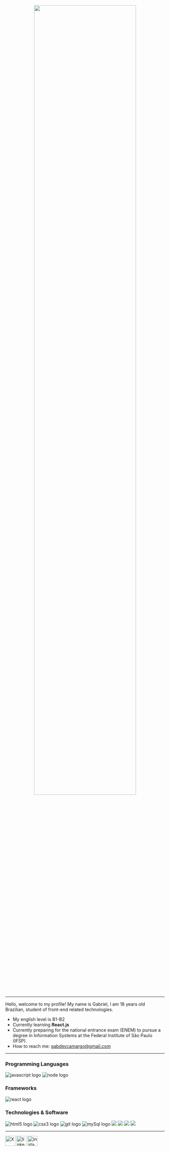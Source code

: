 

<div align="center">
<img src="https://etc.usf.edu/clipart/46100/46157/46157_cat_banner_lg.gif"  width='80%' height="auto"</img>
</div>

---

<p align="left">Hello, welcome to my profile! My name is Gabriel, I am 18 years old Brazilian, student of front-end related technologies.</p>


- My english level is B1-B2
- Currently learning **React.js**
- Currently preparing for the national entrance exam (ENEM) to pursue a degree in Information Systems at the Federal Institute of São Paulo (IFSP).
- How to reach me: <a href='mailto:gabdevcamargo@gmail.com' target='_blank'>gabdevcamargo@gmail.com</a>

---

<h3 height='10' align="left">Programming Languages</h2>
<div>
<img src="https://img.shields.io/badge/JavaScript-F7DF1E?logo=javascript&logoColor=black&style=for-the-badge" height="auto" alt="javascript logo"  />
<img src="https://img.shields.io/badge/node.js-6DA55F?style=for-the-badge&logo=node.js&logoColor=white" height="auto" alt="node logo"  />
</div>


<h3 align="left">Frameworks</h2>
<div>
  <img src="https://img.shields.io/badge/React-61DAFB?logo=react&logoColor=black&style=for-the-badge" height="auto" alt="react logo"/>
</div>

<h3 align='left'>Technologies & Software</h3>

<div>
<img src="https://img.shields.io/badge/html5-%23E34F26.svg?style=for-the-badge&logo=html5&logoColor=white" height="auto" alt="html5 logo"  />
<img src="https://img.shields.io/badge/css3-%231572B6.svg?style=for-the-badge&logo=css3&logoColor=white" height="auto" alt="css3 logo"  />
<img src="https://img.shields.io/badge/git-%23F05033.svg?style=for-the-badge&logo=git&logoColor=white" height="auto" alt="git logo"  />
<img src="https://img.shields.io/badge/mysql-4479A1.svg?style=for-the-badge&logo=mysql&logoColor=white" height="auto" alt="mySql logo"  />
<img height='auto' src='https://img.shields.io/badge/Visual%20Studio%20Code-0078d7.svg?style=for-the-badge&logo=visual-studio-code&logoColor=white)'>
<img src='https://img.shields.io/badge/adobe%20photoshop-%2331A8FF.svg?style=for-the-badge&logo=adobe%20photoshop&logoColor=white' height='auto'>
<img src='https://img.shields.io/badge/ClipStudioPaint-%23CFD3D3.svg?style=for-the-badge&logo=ClipStudioPaint&logoColor=white' height='auto'>
<img src='https://img.shields.io/badge/Notion-%23000000.svg?style=for-the-badge&logo=notion&logoColor=white' height='auto'>
</div>

---

<div>
<a href="https://x.com/gabiigolaco">
  <img height="32" align="left" alt="X" src="https://assets.streamlinehq.com/image/private/w_300,h_300,ar_1/f_auto/v1/icons/logos/x-jvgvt5gje92oz29ez4fgd.png/x-0muuxjzgzvtlpaduv3p4k2s.png?_a=DAJFJtWIZAAC" />
</a>
<a href="https://www.linkedin.com/in/gabriel-camargo-9ab5492b2/">
  <img height="32" align="left" alt="linkedin" src="https://upload.wikimedia.org/wikipedia/commons/thumb/8/81/LinkedIn_icon.svg/2048px-LinkedIn_icon.svg.png" />
</a>
<a href="https://www.instagram.com/gabieizin/?hl=en">
  <img height="32" align="left" alt="instagram" src="https://upload.wikimedia.org/wikipedia/commons/thumb/a/a5/Instagram_icon.png/2048px-Instagram_icon.png" />
</a>
</div>



